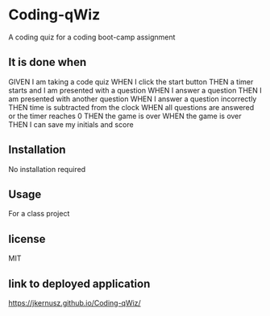 # Coding-qWiz
A coding quiz for a coding boot-camp assignment

## It is done when 
GIVEN I am taking a code quiz
WHEN I click the start button
THEN a timer starts and I am presented with a question
WHEN I answer a question
THEN I am presented with another question
WHEN I answer a question incorrectly
THEN time is subtracted from the clock
WHEN all questions are answered or the timer reaches 0
THEN the game is over
WHEN the game is over
THEN I can save my initials and score

## Installation
No installation required

## Usage
For a class project

## license
MIT

## link to deployed application

https://jkernusz.github.io/Coding-qWiz/

